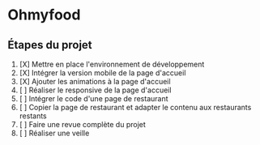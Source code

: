 # Ohmyfood

## Étapes du projet
1. [X] Mettre en place l'environnement de développement
2. [X] Intégrer la version mobile de la page d'accueil
3. [X] Ajouter les animations à la page d'accueil
4. [ ] Réaliser le responsive de la page d'accueil
5. [ ] Intégrer le code d'une page de restaurant
6. [ ] Copier la page de restaurant et adapter le contenu aux restaurants restants
7. [ ] Faire une revue complète du projet
8. [ ] Réaliser une veille